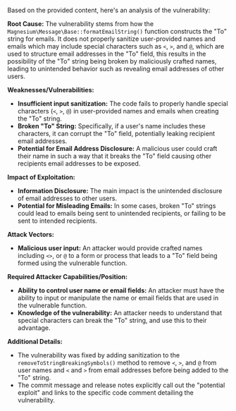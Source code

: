 Based on the provided content, here's an analysis of the vulnerability:

**Root Cause:**
The vulnerability stems from how the `Magnesium\Message\Base::formatEmailString()` function constructs the "To" string for emails. It does not properly sanitize user-provided names and emails which may include special characters such as `<`, `>`, and `@`, which are used to structure email addresses in the "To" field, this results in the possibility of the "To" string being broken by maliciously crafted names, leading to unintended behavior such as revealing email addresses of other users.

**Weaknesses/Vulnerabilities:**
- **Insufficient input sanitization:** The code fails to properly handle special characters (`<`, `>`, `@`) in user-provided names and emails when creating the "To" string.
- **Broken "To" String:** Specifically, if a user's name includes these characters, it can corrupt the "To" field, potentially leaking recipient email addresses.
- **Potential for Email Address Disclosure:** A malicious user could craft their name in such a way that it breaks the "To" field causing other recipients email addresses to be exposed.

**Impact of Exploitation:**
- **Information Disclosure:** The main impact is the unintended disclosure of email addresses to other users.
- **Potential for Misleading Emails:** In some cases, broken "To" strings could lead to emails being sent to unintended recipients, or failing to be sent to intended recipients.

**Attack Vectors:**
- **Malicious user input:** An attacker would provide crafted names including `<>`, or `@` to a form or process that leads to a "To" field being formed using the vulnerable function.

**Required Attacker Capabilities/Position:**
- **Ability to control user name or email fields:** An attacker must have the ability to input or manipulate the name or email fields that are used in the vulnerable function.
- **Knowledge of the vulnerability:** An attacker needs to understand that special characters can break the "To" string, and use this to their advantage.

**Additional Details:**
- The vulnerability was fixed by adding sanitization to the `removeToStringBreakingSymbols()` method to remove `<`, `>`, and `@` from user names and `<` and `>` from email addresses before being added to the "To" string.
- The commit message and release notes explicitly call out the "potential exploit" and links to the specific code comment detailing the vulnerability.